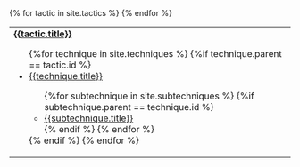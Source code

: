 <table>
    <tr>
    {% for tactic in site.tactics %}
        <td><B><a href="{{ tactic.url }}">{{tactic.title}}</a></b>
        <ul>
        {%for technique in site.techniques %}
        {%if technique.parent == tactic.id %}
            <li><a href="{{ technique.url }}">{{technique.title}}</a></li>
            <ul>
            {%for subtechnique in site.subtechniques %}
                {%if subtechnique.parent == technique.id %}
                <li><a href="{{ subtechnique.url }}">{{subtechnique.title}}</a></li>
                {% endif %}
            {% endfor %}
            </ul>
        {% endif %}
        {% endfor %}
        </ul>
        </td>
    {% endfor %}
    </tr>
</table>




